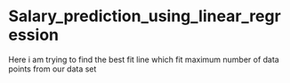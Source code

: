 # Salary_prediction_using_linear_regression
Here i am trying to find the best fit line which fit maximum number of data points from our data set
